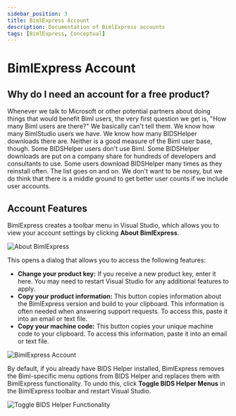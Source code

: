 ```yaml
---
sidebar_position: 3
title: BimlExpress Account
description: Documentation of BimlExpress accounts
tags: [BimlExpress, Conceptual]
---
```

# BimlExpress Account

## Why do I need an account for a free product?

Whenever we talk to Microsoft or other potential partners about doing things that would benefit Biml users, the very first question we get is, "How many Biml users are there?" We basically can't tell them. We know how many BimlStudio users we have. We know how many BIDSHelper downloads there are. Neither is a good measure of the Biml user base, though. Some BIDSHelper users don't use Biml. Some BIDSHelper downloads are put on a company share for hundreds of developers and consultants to use. Some users download BIDSHelper many times as they reinstall often. The list goes on and on. We don't want to be nosey, but we do think that there is a middle ground to get better user counts if we include user accounts.

## Account Features

BimlExpress creates a toolbar menu in Visual Studio, which allows you to view your account settings by clicking **About BimlExpress**.

![About BimlExpress](/img/bimlexpress/dropdown.jpg "About BimlExpress")

This opens a dialog that allows you to access the following features:

- **Change your product key:** If you receive a new product key, enter it here. You may need to restart Visual Studio for any additional features to apply.
- **Copy your product information:** This button copies information about the BimlExpress version and build to your clipboard. This information is often needed when answering support requests. To access this, paste it into an email or text file.
- **Copy your machine code:** This button copies your unique machine code to your clipboard. To access this information, paste it into an email or text file.

![BimlExpress Account](/img/bimlexpress/about.jpg "BimlExpress Account")

By default, if you already have BIDS Helper installed, BimlExpress removes the Biml-specific menu options from BIDS Helper and replaces them with BimlExpress functionality. To undo this, click **Toggle BIDS Helper Menus** in the BimlExpress toolbar and restart Visual Studio.

![Toggle BIDS Helper Functionality](/img/bimlexpress/dropdown-2.jpg "Toggle BIDS Helper Functionality")